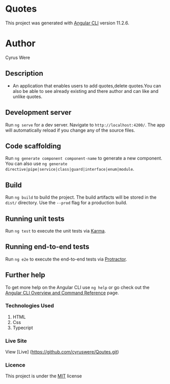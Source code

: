 # Quotes
This project was generated with [Angular CLI](https://github.com/angular/angular-cli) version 11.2.6.

# Author
Cyrus Were

## Description
- An application that enables users to add quotes,delete quotes.You can also be able to see already existing and there author and can like and unlike quotes.

## Development server

Run `ng serve` for a dev server. Navigate to `http://localhost:4200/`. The app will automatically reload if you change any of the source files.

## Code scaffolding

Run `ng generate component component-name` to generate a new component. You can also use `ng generate directive|pipe|service|class|guard|interface|enum|module`.

## Build

Run `ng build` to build the project. The build artifacts will be stored in the `dist/` directory. Use the `--prod` flag for a production build.

## Running unit tests

Run `ng test` to execute the unit tests via [Karma](https://karma-runner.github.io).

## Running end-to-end tests

Run `ng e2e` to execute the end-to-end tests via [Protractor](http://www.protractortest.org/).

## Further help

To get more help on the Angular CLI use `ng help` or go check out the [Angular CLI Overview and Command Reference](https://angular.io/cli) page.

### Technologies Used
1. HTML
1. Css
1. Typecript

### Live Site
View [Live] (https://github.com/cyruswere/Qoutes.git)

### Licence
This project is under the  [MIT](license) license
